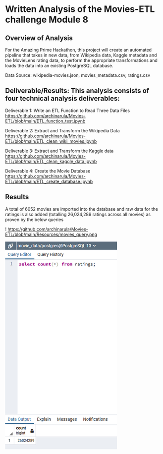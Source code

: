 # Written Analysis of the Movies-ETL challenge Module 8

## Overview of Analysis
For the Amazing Prime Hackathon, this project will create an automated pipeline that takes in new data, from Wikipedia data, Kaggle metadata and the MovieLens rating data, to perform the appropriate transformations and loads the data into an existing PostgreSQL database.

Data Source: wikipedia-movies.json, movies_metadata.csv, ratings.csv

## Deliverable/Results: This analysis consists of four technical analysis deliverables:

Deliverable 1: Write an ETL Function to Read Three Data Files
https://github.com/archinarula/Movies-ETL/blob/main/ETL_function_test.ipynb

Deliverable 2: Extract and Transform the Wikipedia Data
https://github.com/archinarula/Movies-ETL/blob/main/ETL_clean_wiki_movies.ipynb

Deliverable 3: Extract and Transform the Kaggle data
https://github.com/archinarula/Movies-ETL/blob/main/ETL_clean_kaggle_data.ipynb

Deliverable 4: Create the Movie Database
https://github.com/archinarula/Movies-ETL/blob/main/ETL_create_database.ipynb


## Results

A total of 6052 movies are imported into the database and raw data for the ratings is also added (totalling 26,024,289 ratings across all movies) as proven by the below queries

! https://github.com/archinarula/Movies-ETL/blob/main/Resources/movies_query.png

![ratingsQuery](/Resources/ratings_query.png)



